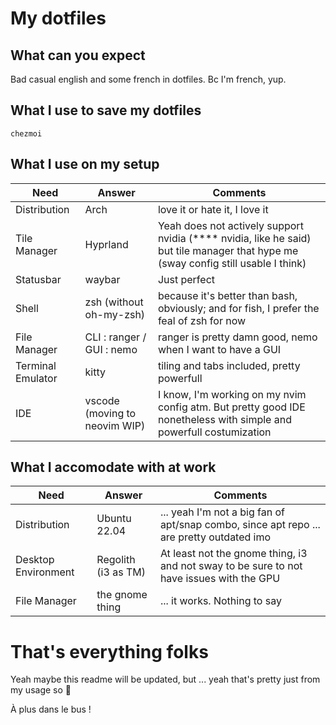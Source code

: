 # My dotfiles

## What can you expect

Bad casual english and some french in dotfiles. Bc I'm french, yup.

## What I use to save my dotfiles

`chezmoi`


## What I use on my setup

| Need | Answer | Comments |
|------|--------|----------|
| Distribution | Arch | love it or hate it, I love it |
| Tile Manager | Hyprland | Yeah does not actively support nvidia (**** nvidia, like he said) but tile manager that hype me (sway config still usable I think) |
| Statusbar | waybar | Just perfect |
| Shell | zsh (without oh-my-zsh) | because it's better than bash, obviously; and for fish, I prefer the feal of zsh for now |
| File Manager | CLI : ranger / GUI : nemo | ranger is pretty damn good, nemo when I want to have a GUI |
| Terminal Emulator | kitty | tiling and tabs included, pretty powerfull |
| IDE | vscode (moving to neovim WIP) | I know, I'm working on my nvim config atm. But pretty good IDE nonetheless with simple and powerfull costumization |


## What I accomodate with at work

| Need | Answer | Comments |
|------|--------|----------|
| Distribution | Ubuntu 22.04 | ... yeah I'm not a big fan of apt/snap combo, since apt repo ... are pretty outdated imo |
| Desktop Environment | Regolith (i3 as TM) | At least not the gnome thing, i3 and not sway to be sure to not have issues with the GPU |
| File Manager | the gnome thing | ... it works. Nothing to say |


# That's everything folks

Yeah maybe this readme will be updated, but ... yeah that's pretty just from my usage so :shrug:

À plus dans le bus !
